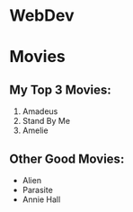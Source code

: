 # WebDev



<!DOCTYPE html>
<html>
<head>
	
</head>
<body>
	
<h1>Movies</h1>
<h2>My Top 3 Movies:</h2>

<ol>
    <li>Amadeus</li>
    <li>Stand By Me</li>
    <li>Amelie</li>
</ol>


<h2>Other Good Movies:</h2>

<ul>
    <li>Alien</li>
    <li>Parasite</li>
    <li>Annie Hall</li>
</ul>
</body>
</html>
